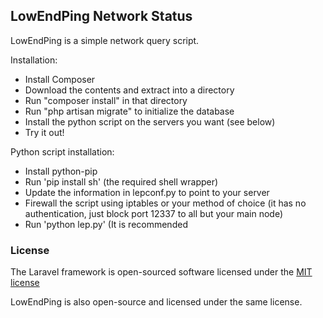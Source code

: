 ## LowEndPing Network Status

LowEndPing is a simple network query script.

Installation:

- Install Composer
- Download the contents and extract into a directory
- Run "composer install" in that directory
- Run "php artisan migrate" to initialize the database
- Install the python script on the servers you want (see below)
- Try it out!

Python script installation:

- Install python-pip
- Run 'pip install sh' (the required shell wrapper)
- Update the information in lepconf.py to point to your server
- Firewall the script using iptables or your method of choice (it has no authentication, just block port 12337 to all but your main node)
- Run 'python lep.py' (It is recommended

### License

The Laravel framework is open-sourced software licensed under the [MIT license](http://opensource.org/licenses/MIT)

LowEndPing is also open-source and licensed under the same license.